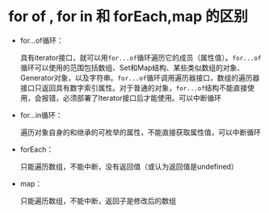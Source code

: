 # for of , for in 和 forEach,map 的区别

- for...of循环：

  具有iterator接口，就可以用`for...of`循环遍历它的成员（属性值）。`for...of`循环可以使用的范围包括数组、Set和Map结构、某些类似数组的对象、Generator对象，以及字符串。`for...of`循环调用遍历器接口，数组的遍历器接口只返回具有数字索引属性。对于普通的对象，`for...of`结构不能直接使用，会报错，必须部署了Iterator接口后才能使用。可以中断循环

- for...in循环：

  遍历对象自身的和继承的可枚举的属性，不能直接获取属性值，可以中断循环

- forEach：

  只能遍历数组，不能中断，没有返回值（或认为返回值是undefined）

- map：

  只能遍历数组，不能中断，返回子是修改后的数组